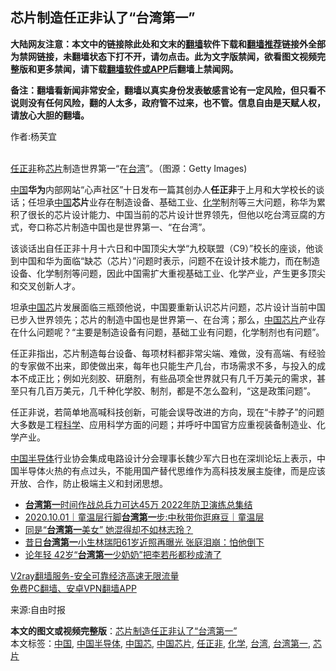  <h2>芯片制造任正非认了“台湾第一”</h2> <p class="notice"><b>大陆网友注意：本文中的链接除此处和文末的<a href="https://github.com/bannedbook/fanqiang" >翻墙</a>软件下载和<a href="https://github.com/killgcd/justmysocks/blob/master/README.md">翻墙推荐</a>链接外全部为禁网链接，未翻墙状态下打不开，请勿点击。此为文字版禁闻，欲看图文视频完整版和更多禁闻，请下载<a href="https://github.com/bannedbook/fanqiang">翻墙软件或APP</a>后翻墙上禁闻网。</p><p>备注：翻墙看新闻非常安全，翻墙以真实身份发表敏感言论有一定风险，但只看不说则没有任何风险，翻的人太多，政府管不过来，也不管。信息自由是天赋人权，请放心大胆的翻墙。</b></p>  <div class="entry"> <p>作者:杨芙宜</p> <p><br /> <a href="https://www.bannedbook.org/bnews/tag/%E4%BB%BB%E6%AD%A3%E9%9D%9E/" class="st_tag internal_tag" rel="tag" title="标签 任正非 下的日志">任正非</a>称<a href="https://www.bannedbook.org/bnews/tag/%E8%8A%AF%E7%89%87/" class="st_tag internal_tag" rel="tag" title="标签 芯片 下的日志">芯片</a>制造世界第一“在<a href="https://www.bannedbook.org/bnews/tag/%e5%8f%b0%e6%b9%be/" class="st_tag internal_tag" rel="tag" title="标签 台湾 下的日志">台湾</a>”。（图源：Getty Images) </p> <p> <span class='wp_keywordlink_affiliate'><a href="https://www.bannedbook.org/" title="中国" target="_blank">中国</a></span><strong>华为</strong>内部网站“心声社区”十日发布一篇其创办人<strong>任正非</strong>于上月和大学校长的谈话；任坦承<a href="https://www.bannedbook.org/bnews/tag/%E4%B8%AD%E5%9B%BD/" class="st_tag internal_tag" rel="tag" title="标签 中国 下的日志">中国</a><strong>芯片</strong>业存在制造设备、基础工业、<a href="https://www.bannedbook.org/bnews/tag/%E5%8C%96%E5%AD%A6/" class="st_tag internal_tag" rel="tag" title="标签 化学 下的日志">化学</a>制剂等三大问题，称华为累积了很长的芯片设计能力、中国当前的芯片设计世界领先，但他以吃台湾豆腐的方式，夸口称芯片制造中国也是世界第一、“在台湾”。 </p>  <p>该谈话出自任正非十月十六日和中国顶尖大学“九校联盟（C9）”校长的座谈，他谈到中国和华为面临“缺芯（芯片）”问题时表示，问题不在设计技术能力，而在制造设备、化学制剂等问题，因此中国需扩大重视基础工业、化学产业，产生更多顶尖和交叉创新人才。 </p> <p>坦承<a href="https://www.bannedbook.org/bnews/tag/%E4%B8%AD%E5%9B%BD%E8%8A%AF/" class="st_tag internal_tag" rel="tag" title="标签 中国芯 下的日志">中国芯</a>片发展面临三瓶颈他说，中国要重新认识芯片问题，芯片设计当前中国已步入世界领先；芯片的制造中国也是世界第一、在台湾；那么，<a href="https://www.bannedbook.org/bnews/tag/%E4%B8%AD%E5%9B%BD%E8%8A%AF%E7%89%87/" class="st_tag internal_tag" rel="tag" title="标签 中国芯片 下的日志">中国芯片</a>产业存在什么问题呢？“主要是制造设备有问题，基础工业有问题，化学制剂也有问题”。 </p> <p>任正非指出，芯片制造每台设备、每项材料都非常尖端、难做，没有高端、有经验的专家做不出来，即使做出来，每年也只能生产几台，市场需求不多，与投入的成本不成正比；例如光刻胶、研磨剂，有些品项全世界就只有几千万美元的需求，甚至只有几百万美元，几千种化学胶、制剂，都是不怎么盈利，“这是政策问题”。 </p>  <p>任正非说，若简单地高喊科技创新，可能会误导改进的方向，现在“卡脖子”的问题大多数是工程<span class='wp_keywordlink'><a href="https://www.bannedbook.org/forum11/topic309.html" title="禁片：“科学”的棍子" target="_blank">科学</a></span>、应用科学方面的问题；并呼吁中国官方应重视装备制造业、化学产业。 </p> <p><a href="https://www.bannedbook.org/bnews/tag/%E4%B8%AD%E5%9B%BD%E5%8D%8A%E5%AF%BC%E4%BD%93/" class="st_tag internal_tag" rel="tag" title="标签 中国半导体 下的日志">中国半导体</a>行业协会集成电路设计分会理事长魏少军六日也在深圳论坛上表示，中国半导体火热的有点过头，不能用国产替代思维作为高科技发展主旋律，而是应该开放、合作，防止极端主义和封闭思想。 </p> <ul class='op-related-articles' title='相关阅读'> <li><a href='https://www.bannedbook.org/bnews/headline/20201023/1418591.html' target='_blank'><b>台湾第一</b>时间作战总兵力可达45万 2022年防卫演练总集结</a></li> <li><a href='https://www.bannedbook.org/bnews/taiwannews/20201001/1406316.html' target='_blank'>2020.10.01｜童温层行脚<b>台湾第一</b>步:中秋带你逛麻豆｜童温层</a></li> <li><a href='https://www.bannedbook.org/bnews/yule/20200805/1374910.html' target='_blank'>同是“<b>台湾第一</b>美女” 她混得却不如林志玲？</a></li> <li><a href='https://www.bannedbook.org/bnews/yule/20200718/1362518.html' target='_blank'>昔日<b>台湾第一</b>小生林瑞阳61岁近照再曝光 张庭泪崩：怕他倒下</a></li> <li><a href='https://www.bannedbook.org/bnews/yule/20200521/1332308.html' target='_blank'>论年轻 42岁“<b>台湾第一</b>少奶奶”把李若彤都秒成渣了</a></li> </ul> <p class="texttj"> <a href="https://www.bannedbook.org/forum23/topic22702.html" target="_blank">V2ray翻墙服务-安全可靠经济高速无限流量</a><br/> <a href="https://github.com/bannedbook/fanqiang/wiki/%E7%A6%81%E9%97%BB%E7%BD%91%E5%AE%89%E5%8D%93%E7%BF%BB%E5%A2%99%E6%96%B0%E9%97%BBAPP" target="_blank">免费PC翻墙、安卓VPN翻墙APP</a></p><p>来源:自由时报</p> <a name='sharetosocial'></a>       <div><b>本文的图文或视频完整版</b>：<a href='https://www.bannedbook.org/bnews/comments/20201112/1429805.html'>芯片制造任正非认了“台湾第一”</a></div>  </div><!--END ENTRY--> <div class="postfooter"> <div>本文标签：<a href="https://www.bannedbook.org/bnews/tag/%E4%B8%AD%E5%9B%BD/" rel="tag">中国</a>, <a href="https://www.bannedbook.org/bnews/tag/%E4%B8%AD%E5%9B%BD%E5%8D%8A%E5%AF%BC%E4%BD%93/" rel="tag">中国半导体</a>, <a href="https://www.bannedbook.org/bnews/tag/%E4%B8%AD%E5%9B%BD%E8%8A%AF/" rel="tag">中国芯</a>, <a href="https://www.bannedbook.org/bnews/tag/%E4%B8%AD%E5%9B%BD%E8%8A%AF%E7%89%87/" rel="tag">中国芯片</a>, <a href="https://www.bannedbook.org/bnews/tag/%E4%BB%BB%E6%AD%A3%E9%9D%9E/" rel="tag">任正非</a>, <a href="https://www.bannedbook.org/bnews/tag/%E5%8C%96%E5%AD%A6/" rel="tag">化学</a>, <a href="https://www.bannedbook.org/bnews/tag/%e5%8f%b0%e6%b9%be/" rel="tag">台湾</a>, <a href="https://www.bannedbook.org/bnews/tag/%E5%8F%B0%E6%B9%BE%E7%AC%AC%E4%B8%80/" rel="tag">台湾第一</a>, <a href="https://www.bannedbook.org/bnews/tag/%E8%8A%AF%E7%89%87/" rel="tag">芯片</a></div>  </div><!--END POSTFOOTER--> 